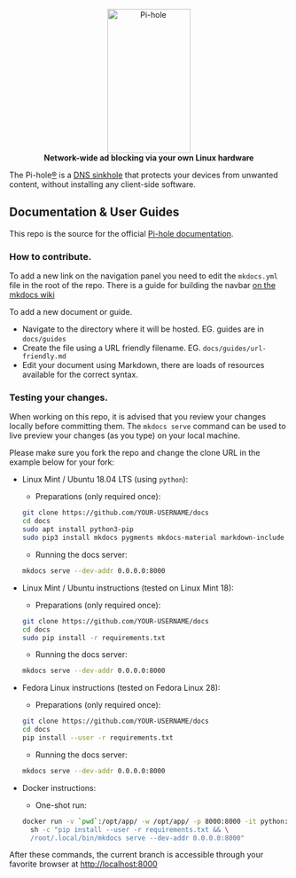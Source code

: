 <p align="center">
    <a href="https://pi-hole.net/">
        <img src="https://pi-hole.github.io/graphics/Vortex/Vortex_with_Wordmark.svg" width="150" height="260" alt="Pi-hole">
    </a>
    <br>
    <strong>Network-wide ad blocking via your own Linux hardware</strong>
</p>

The Pi-hole[®](https://pi-hole.net/trademark-rules-and-brand-guidelines/) is a [DNS sinkhole](https://en.wikipedia.org/wiki/DNS_Sinkhole) that protects your devices from unwanted content, without installing any client-side software.

## Documentation & User Guides

This repo is the source for the official [Pi-hole documentation](https://docs.pi-hole.net/).

### How to contribute.

To add a new link on the navigation panel you need to edit the `mkdocs.yml` file in the root of the repo. There is a guide for building the navbar [on the mkdocs wiki](https://www.mkdocs.org/user-guide/configuration/#nav)

To add a new document or guide.

- Navigate to the directory where it will be hosted.
    EG. guides are in `docs/guides`
- Create the file using a URL friendly filename.
    EG. `docs/guides/url-friendly.md`
- Edit your document using Markdown, there are loads of resources available for the correct syntax.

### Testing your changes.

When working on this repo, it is advised that you review your changes locally before committing them. The `mkdocs serve` command can be used to live preview your changes (as you type) on your local machine.

Please make sure you fork the repo and change the clone URL in the example below for your fork:

- Linux Mint / Ubuntu 18.04 LTS (using `python`):
   - Preparations (only required once):
   ```bash
   git clone https://github.com/YOUR-USERNAME/docs
   cd docs
   sudo apt install python3-pip
   sudo pip3 install mkdocs pygments mkdocs-material markdown-include pymdown-extensions
   ```
   - Running the docs server:
   ```bash
   mkdocs serve --dev-addr 0.0.0.0:8000
   ```
- Linux Mint / Ubuntu instructions (tested on Linux Mint 18):
    - Preparations (only required once):

    ```bash
    git clone https://github.com/YOUR-USERNAME/docs
    cd docs
    sudo pip install -r requirements.txt
    ```

    - Running the docs server:

    ```bash
    mkdocs serve --dev-addr 0.0.0.0:8000
    ```

- Fedora Linux instructions (tested on Fedora Linux 28):
    - Preparations (only required once):

    ```bash
    git clone https://github.com/YOUR-USERNAME/docs
    cd docs
    pip install --user -r requirements.txt
    ```

    - Running the docs server:

    ```bash
    mkdocs serve --dev-addr 0.0.0.0:8000
    ```

- Docker instructions:
    - One-shot run:

    ```bash
    docker run -v `pwd`:/opt/app/ -w /opt/app/ -p 8000:8000 -it python:2-alpine \
      sh -c "pip install --user -r requirements.txt && \
      /root/.local/bin/mkdocs serve --dev-addr 0.0.0.0:8000"
    ```

After these commands, the current branch is accessible through your favorite browser at <http://localhost:8000>
